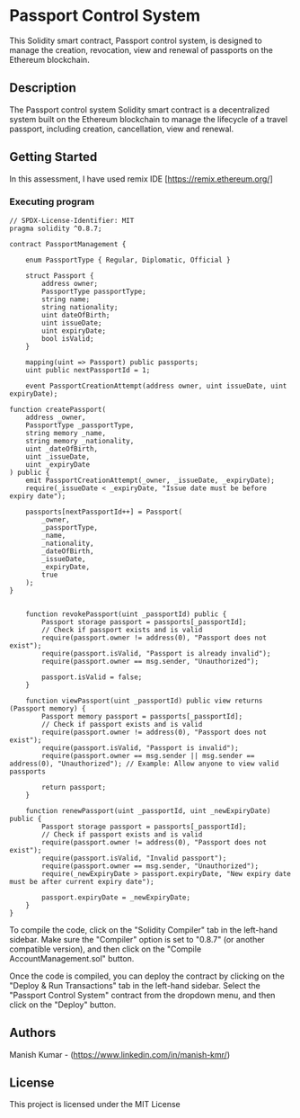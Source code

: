 # Passport Control System 

This Solidity smart contract, Passport control system, is designed to manage the creation, revocation, view and renewal of passports on the Ethereum blockchain.

## Description

The Passport control system Solidity smart contract is a decentralized system built on the Ethereum blockchain to manage the lifecycle of a travel passport, including creation, cancellation, view and renewal.

## Getting Started

In this assessment, I have used remix IDE [https://remix.ethereum.org/]

### Executing program

```
// SPDX-License-Identifier: MIT
pragma solidity ^0.8.7;

contract PassportManagement {

    enum PassportType { Regular, Diplomatic, Official }

    struct Passport {
        address owner;
        PassportType passportType;
        string name;
        string nationality;
        uint dateOfBirth;
        uint issueDate;
        uint expiryDate;
        bool isValid;
    }

    mapping(uint => Passport) public passports;
    uint public nextPassportId = 1;

    event PassportCreationAttempt(address owner, uint issueDate, uint expiryDate);

function createPassport(
    address _owner,
    PassportType _passportType,
    string memory _name,
    string memory _nationality,
    uint _dateOfBirth,
    uint _issueDate,
    uint _expiryDate
) public {
    emit PassportCreationAttempt(_owner, _issueDate, _expiryDate);
    require(_issueDate < _expiryDate, "Issue date must be before expiry date");

    passports[nextPassportId++] = Passport(
        _owner, 
        _passportType, 
        _name, 
        _nationality, 
        _dateOfBirth, 
        _issueDate, 
        _expiryDate, 
        true
    );
}


    function revokePassport(uint _passportId) public {
        Passport storage passport = passports[_passportId];
        // Check if passport exists and is valid
        require(passport.owner != address(0), "Passport does not exist");
        require(passport.isValid, "Passport is already invalid");
        require(passport.owner == msg.sender, "Unauthorized");

        passport.isValid = false;
    }

    function viewPassport(uint _passportId) public view returns (Passport memory) {
        Passport memory passport = passports[_passportId];
        // Check if passport exists and is valid
        require(passport.owner != address(0), "Passport does not exist");
        require(passport.isValid, "Passport is invalid");
        require(passport.owner == msg.sender || msg.sender == address(0), "Unauthorized"); // Example: Allow anyone to view valid passports

        return passport;
    }

    function renewPassport(uint _passportId, uint _newExpiryDate) public {
        Passport storage passport = passports[_passportId];
        // Check if passport exists and is valid
        require(passport.owner != address(0), "Passport does not exist");
        require(passport.isValid, "Invalid passport");
        require(passport.owner == msg.sender, "Unauthorized");
        require(_newExpiryDate > passport.expiryDate, "New expiry date must be after current expiry date");

        passport.expiryDate = _newExpiryDate;
    }
}
```
To compile the code, click on the "Solidity Compiler" tab in the left-hand sidebar. Make sure the "Compiler" option is set to "0.8.7" (or another compatible version), and then click on the "Compile AccountManagement.sol" button.

Once the code is compiled, you can deploy the contract by clicking on the "Deploy & Run Transactions" tab in the left-hand sidebar. Select the "Passport Control System" contract from the dropdown menu, and then click on the "Deploy" button.

## Authors

Manish Kumar - (https://www.linkedin.com/in/manish-kmr/)


## License

This project is licensed under the MIT License
